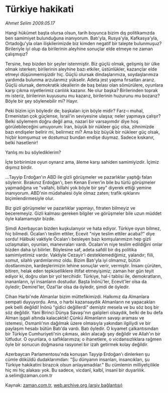 # Türkiye hakikati

*Ahmet Selim 2009.05.17*

<tr><td class="metin" colspan="2" style="padding-top: 20px; padding-left: 5px; padding-right: 10px;">Hangi hükümet başta olursa olsun, tarih boyunca bizim dış politikamızda ben samimiyet bulunduğuna inanıyorum. Batı'yla, Rusya'yla, Kafkasya'yla, Ortadoğu'yla olan ilişkilerimizde biz kimden negatif bir talepte bulunmuşuz? Birileriyle iyi olup da birilerinin aleyhine sonuçlar elde etmeye ne zaman çalışmışız?</td></tr><tr><td class="metin" colspan="2" style="padding-top: 20px; padding-left: 5px; padding-right: 10px;"><p>Tersine, hep bizden bir şeyler istenmiştir. Biz güçlü olmak, gelişmiş bir ülke olmak isterken; birilerinin aleyhine bazı etkiler, üstünlükler, kazançlar elde etmeyi düşünmemişizdir hiç. Güçlü olursak dindaşlarımıza, soydaşlarımıza yardımda bulunma arzularımız yükselir. Adeta jest yapma fırsatları ararız. Güçlü olursak, demokratik ideallerin de baş belası olan sömürülere, oyunlara karşı çıkma niyetlerimiz canlılık kazanır. Ne olur başka? Birilerinden toprak mı isteriz, birilerinin kuyusunu mu kazarız, birilerinin huzurunu mu bozarız? Böyle bir şey söylenebilir mi? Hayır.
<p>Peki bizim için böyledir de; başkaları için böyle midir? Farz-ı muhal, Ermenistan çok güçlense, İsrail'in seviyesine ulaşsa; neler yapmaya çalışır? Belki söylemem doğru değil ama, nazari bir varsayımdır diye hoş görülebileceğini umuyorum: İran, büyük bir nükleer güç olsa, zihnimizde bazı endişeler belirir mi, belirmez mi? Ama biz büyük bir nükleer güç olsak, hiçbir komşumuz ve dostumuz bundan endişe duymaz. Sadece kıskanır, belki hasetlenir!
<p>Yanlış mı bu söylediklerim?
<p>İçte birbirimize oyun oynarız ama, âleme karşı sahiden samimiyizdir. İçimiz dışımız birdir.
<p>...Tayyip Erdoğan'ın ABD ile gizli görüşmeler ve pazarlıklar yaptığı falan söylenir. Bırakınız Erdoğan'ı, ben Kenan Evren'in bile bu türlü görüşmeler yapmadığına ve "vallahi, billahi yok böyle bir şey" diyerek ettiği yemine inanıyorum. ABD'nin müdahalesi öyle olmaz zaten; trafik ışıklarını biçimlendirmesiyle olur.
<p>Biz gizli görüşmeler ve pazarlıklar yapmayı, fıtraten bilmeyiz ve beceremeyiz. Gizli kalması gereken bilgiler ve görüşmeler bile uzun müddet öyle kalamamıştır bizde.
<p> Şimdi Azerbaycan bizden kuşkulanıyor ve hata ediyor. Türkiye oyun bilmez, hiç bilmedi. Öcalan'ı teslim ettiler, Ecevit "niye teslim ettiler acaba?" diye sordu! Hâlbuki vaktiyle Öcalan'ı besleyen bazı komşularımızın hep gizli uzlaşmaları, oyunları, manevraları vardı. Öcalan'ın niye teslim edildiğini onlar bizden daha iyi bilirler. Böylesine saf, adeta safdil bir dış politika samimiyetimiz vardır. Vaktiyle Cezayir'i desteklemediğimiz, yalandır; fiili, somut, silahlı yardımlarımız oldu. Bizim Batı'yla iyi olmamız, bütün dostlarımızın, kardeşlerimizin lehine sonuçlar verir, vermiştir. İnsanı çürüten, bitiren, helak eden tepkiselliklere iltifat etmeyişimiz; zaman her gün teyit ediyor ki, doğru olan bir yol tercihidir. Türkiye, hal-i tabiisi ile, demokratların, inananların, iyi insanların dostudur. Başta İnönü'ler, Ecevit'ler olsa da öyledir; Demirel'ler, Özal'lar olsa da öyledir, şimdi de öyledir.
<p>Cihan Harbi'nde Almanlar bizim müttefikimizdi. Halkımız da Almanlara sempati duyuyordu. Ama, o harbi kazansaydık Almanların ne yapacakları pek belli değildi! İnönü "gidici değillerdi" demiştir mesela ve bu söz boş bir söz değildir. Yani Birinci Dünya Savaşı'nın galipleri olsaydık, belki de bu defa Alman işgali altında kalacaktık! Çünkü Almanların savaşı araması ve istemesi, Osmanlı'nın dağılmak üzere olmasıyla yakından ilgiliydi ve bir paylaşım hesabı bütün Batı'da vardı. Batı öyledir. O kıyamet çalkantısından bir Türkiye Cumhuriyeti'nin çıkması, aklın alacağı şey değildir ve Allah'ın bir lütfudur. O oyunlara, o saflıklarımıza; o ihanetlere, o vicdansızlıklara rağmen öyle bir sonucun doğmasına rasyonel bir izah getirmek kolay değildir.
<p>Azerbaycan Parlamentosu'nda konuşan Tayyip Erdoğan'ı dinlerken şu cümle döküldü dudaklarımdan: "Şu dünyanın insanları, insancıkları, şu Türkiye hakikatini birazcık olsun anlayamadılar." Bu cümlemin milliyetçilikle hiç mi hiç alakası yok. Bu sadece, vicdanî, kalbî, insanî bir duyarlılık. a.selim@zaman.com.tr<br/></p></p></p></p></p></p></p></p></p></td></tr>

Kaynak: [zaman.com.tr](http://zaman.com.tr/yazar.do?yazino=848846), [web.archive.org (arşiv bağlantısı)](http://web.archive.org/web/20090615132250/http://www.zaman.com.tr:80/yazar.do?yazino=848846)
